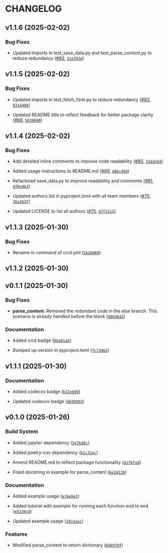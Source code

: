 # CHANGELOG


## v1.1.6 (2025-02-02)

### Bug Fixes

- Updated imports in test_save_data.py and test_parse_content.py to reduce redundancy
  ([#83](https://github.com/UBC-MDS/524_group29_webscraping/pull/83),
  [`31af83e`](https://github.com/UBC-MDS/524_group29_webscraping/commit/31af83e2b7cc39f029e7fc8ea08a5787abc3660c))


## v1.1.5 (2025-02-02)

### Bug Fixes

- Updated imports in test_fetch_html.py to reduce redundancy
  ([#83](https://github.com/UBC-MDS/524_group29_webscraping/pull/83),
  [`0314486`](https://github.com/UBC-MDS/524_group29_webscraping/commit/0314486684927b455a3ccc1f331f727538fa231f))

- Updated README title to reflect feedback for better package clarity
  ([#66](https://github.com/UBC-MDS/524_group29_webscraping/pull/66),
  [`5939090`](https://github.com/UBC-MDS/524_group29_webscraping/commit/5939090cf14468a6753c1b58b657674af09a2f85))


## v1.1.4 (2025-02-02)

### Bug Fixes

- Add detailed inline comments to improve code readability
  ([#80](https://github.com/UBC-MDS/524_group29_webscraping/pull/80),
  [`31da54d`](https://github.com/UBC-MDS/524_group29_webscraping/commit/31da54d7a91ba5781459cf5fce84a7a10dc0a16b))

- Added usage instructions to README.md
  ([#69](https://github.com/UBC-MDS/524_group29_webscraping/pull/69),
  [`48bc468`](https://github.com/UBC-MDS/524_group29_webscraping/commit/48bc46852d8cd9d1dba39d71181f91d74a52701a))

- Refactored save_data.py to improve readability and comments
  ([#81](https://github.com/UBC-MDS/524_group29_webscraping/pull/81),
  [`4f6e4b3`](https://github.com/UBC-MDS/524_group29_webscraping/commit/4f6e4b351a1d29c3a1625388caf2964afb2bd7ca))

- Updated authors list in pyproject.toml with all team members
  ([#75](https://github.com/UBC-MDS/524_group29_webscraping/pull/75),
  [`36a3637`](https://github.com/UBC-MDS/524_group29_webscraping/commit/36a36377b4b80cee6daf630f0f6acc51bab1f6f5))

- Updated LICENSE to list all authors
  ([#75](https://github.com/UBC-MDS/524_group29_webscraping/pull/75),
  [`d7f1515`](https://github.com/UBC-MDS/524_group29_webscraping/commit/d7f1515254f1fa6cabf7583487351d1acda25157))


## v1.1.3 (2025-01-30)

### Bug Fixes

- Rename in command of cicd.yml
  ([`2b2b069`](https://github.com/UBC-MDS/524_group29_webscraping/commit/2b2b06939e6ea8e213f560b9cafb036756b904ba))


## v1.1.2 (2025-01-30)


## v0.1.1 (2025-01-30)

### Bug Fixes

- **parse_content**: Removed the redundant code in the else branch. This scenario is already handled
  before the block
  ([`d66d643`](https://github.com/UBC-MDS/524_group29_webscraping/commit/d66d643fdab21abe42cdf16bfd3d1d91d8e4f2fa))

### Documentation

- Added cicd badge
  ([`9ba91a5`](https://github.com/UBC-MDS/524_group29_webscraping/commit/9ba91a581f29987de7175292e1d5ec1e42ecf7ea))

- Bumped up version in pyproject.toml
  ([`fc734b2`](https://github.com/UBC-MDS/524_group29_webscraping/commit/fc734b2dfe946e85df4356fa6c7e8b26286e04f2))


## v1.1.1 (2025-01-30)

### Documentation

- Added codecov badge
  ([`b22eb99`](https://github.com/UBC-MDS/524_group29_webscraping/commit/b22eb99dc8b9681ac5718e6bd70de7fd3ea0a05e))

- Updated codecov badge
  ([`db99893`](https://github.com/UBC-MDS/524_group29_webscraping/commit/db9989318014e63b9518c8f6741e56fd7457944d))


## v0.1.0 (2025-01-26)

### Build System

- Added jupyter dependency
  ([`5e7bd8c`](https://github.com/UBC-MDS/524_group29_webscraping/commit/5e7bd8c445a4159a7d343b9178477d5764c8630b))

- Added poetry-cov dependency
  ([`b1c31ec`](https://github.com/UBC-MDS/524_group29_webscraping/commit/b1c31ecd8eb2cdbfbc462ac45128f457d2eaca97))

- Amend README.md to reflect package functionality
  ([`d1f6fad`](https://github.com/UBC-MDS/524_group29_webscraping/commit/d1f6fadb4698c74bb63a8be61a295e29fe1a5477))

- Fixed docstring in example for parse_content
  ([`6e2d126`](https://github.com/UBC-MDS/524_group29_webscraping/commit/6e2d12649b73f0c6353732d454610b168caf615e))

### Documentation

- Added example usage
  ([`a74e8e5`](https://github.com/UBC-MDS/524_group29_webscraping/commit/a74e8e55099037cfd576f468efb3fa949a95c48a))

- Added tutorial with example for running each function end to end
  ([`e5339c4`](https://github.com/UBC-MDS/524_group29_webscraping/commit/e5339c47b99041d6b3789f8ffd30d01d408a6bbc))

- Updated example usage
  ([`18c4aec`](https://github.com/UBC-MDS/524_group29_webscraping/commit/18c4aecfe345aa6f373f2255260ee428ea8fdc09))

### Features

- Modified parse_content to return dictionary
  ([`8db970f`](https://github.com/UBC-MDS/524_group29_webscraping/commit/8db970fc6691f560768f4bcb4f54130ff41ec903))
